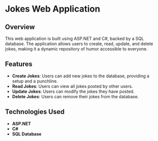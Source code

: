 # Jokes Web Application

## Overview
This web application is built using ASP.NET and C#, backed by a SQL database. The application allows users to create, read, update, and delete jokes, making it a dynamic repository of humor accessible to everyone.

## Features
- **Create Jokes**: Users can add new jokes to the database, providing a setup and a punchline.
- **Read Jokes**: Users can view all jokes posted by other users.
- **Update Jokes**: Users can modify the jokes they have posted.
- **Delete Jokes**: Users can remove their jokes from the database.

## Technologies Used
- **ASP.NET**
- **C#**
- **SQL Database**
